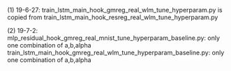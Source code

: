 (1) 19-6-27:
train_lstm_main_hook_gmreg_real_wlm_tune_hyperparam.py is copied from train_lstm_main_hook_resreg_real_wlm_tune_hyperparam.py

(2) 19-7-2:
mlp_residual_hook_gmreg_real_mnist_tune_hyperparam_baseline.py: only one combination of a,b,alpha
train_lstm_main_hook_gmreg_real_wlm_tune_hyperparam_baseline.py: only one combination of a,b,alpha
